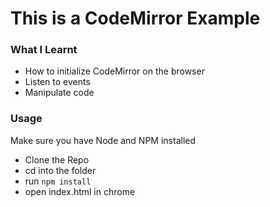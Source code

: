 # This is a CodeMirror Example

### What I Learnt
- How to initialize CodeMirror on the browser
- Listen to events
- Manipulate code

### Usage

Make sure you have Node and NPM installed

- Clone the Repo
- cd into the folder
- run `npm install`
- open index.html in chrome